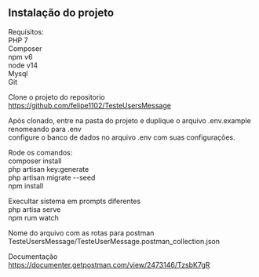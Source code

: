 ## Instalação do projeto

Requisitos:
<br>PHP 7
<br>Composer
<br>npm v6
<br>node v14
<br>Mysql
<br>Git

Clone o projeto do repositorio<br>
https://github.com/felipe1102/TesteUsersMessage

Após clonado,
entre na pasta do projeto e duplique o arquivo .env.example renomeando para .env
<br>configure o banco de dados no arquivo .env com suas configurações.


Rode os comandos:
<br>composer install
<br>php artisan key:generate
<br>php artisan migrate --seed
<br>npm install

Execultar sistema em prompts diferentes
<br>php artisa serve
<br>npm rum watch

Nome do arquivo com as rotas para postman
<br>TesteUsersMessage/TesteUserMessage.postman_collection.json

Documentação
https://documenter.getpostman.com/view/2473146/TzsbK7gR

